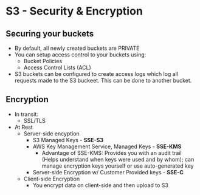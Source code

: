 # S3 - Security & Encryption

## Securing your buckets

- By default, all newly created buckets are PRIVATE
- You can setup access control to your buckets using:
	- Bucket Policies
	- Access Control Lists (ACL)
- S3 buckets can be configured to create access logs which log all requests made to the S3 buckeet. This can be done to another bucket.

## Encryption

- In transit:
	- SSL/TLS
- At Rest
	- Server-side encyption
		- S3 Managed Keys - **SSE-S3**
		- AWS Key Management Service, Managed Keys - **SSE-KMS**
			- Advantage of SSE-KMS: Provides you with an audit trail (Helps understand when keys were used and by whom); can manage encryption keys yourself or use auto-generated key
		- Server-side Encryption w/ Customer Provided keys - **SSE-C**
	- Client-side Encryption
		- You encrypt data on client-side and then upload to S3